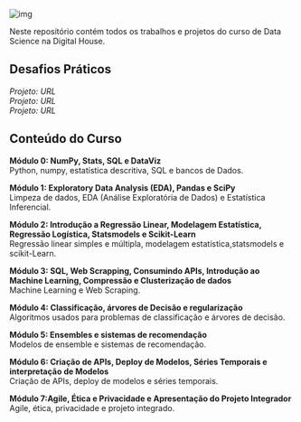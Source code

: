 ![img](https://raw.githubusercontent.com/arthurtavari/portfolio_data_science/master/img/layout.jpg)

Neste repositório contém todos os trabalhos e projetos do curso de Data Science na Digital House.

## Desafios Práticos

*Projeto: URL* <br> 
*Projeto: URL* <br> 
*Projeto: URL* <br> 

## Conteúdo do Curso

**Módulo 0: NumPy, Stats, SQL e DataViz** <br>
Python, numpy, estatística descritiva, SQL e bancos de Dados.

**Módulo 1: Exploratory Data Analysis (EDA), Pandas e SciPy** <br>
Limpeza de dados, EDA (Análise Exploratória de Dados) e Estatística Inferencial. 

**Módulo 2: Introdução a Regressão Linear, Modelagem Estatística, Regressão Logística, Statsmodels e Scikit-Learn** <br>
Regressão linear simples e múltipla, modelagem estatística,statsmodels e scikit-Learn.

**Módulo 3: SQL, Web Scrapping, Consumindo APIs, Introdução ao Machine Learning, Compressão e Clusterização de dados** <br>
Machine Learning e Web Scraping.

**Módulo 4: Classificação, árvores de Decisão e regularização** <br>
Algoritmos usados para problemas de classificação e árvores de decisão.

**Módulo 5: Ensembles e sistemas de recomendação** <br>
Modelos de ensemble e sistemas de recomendação.

**Módulo 6: Criação de APIs, Deploy de Modelos, Séries Temporais e interpretação de Modelos** <br>
Criação de APIs, deploy de modelos e séries temporais.

**Módulo 7:Agile, Ética e Privacidade e Apresentação do Projeto Integrador** <br>
Agile, ética, privacidade e projeto integrado.
